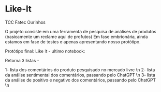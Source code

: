 # Like-It
TCC Fatec Ourinhos

O projeto consiste em uma ferramenta de pesquisa de análises de produtos (basicamente um reclame aqui de profutos)
Em fase embrionária, ainda estamos em fase de testes e apenas apresentando nosso protótipo.

Protótipo final: Like It - ultimo notebook:

Retorna 3 listas -

1- lista dos comentários do produto pesquisado no mercado livre \n
2- lista da análise sentimental dos comentários, passando pelo ChatGPT \n
3- lista da análise de positivo e negativo dos comentários, passando pelo ChatGPT \n
